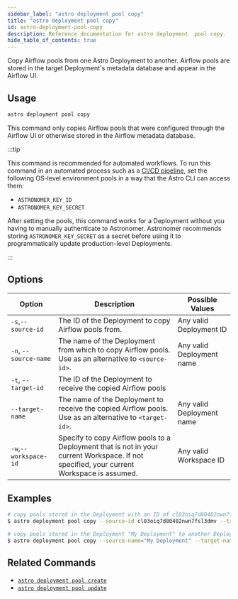 ```yaml
---
sidebar_label: "astro deployment pool copy"
title: "astro deployment pool copy"
id: astro-deployment-pool-copy
description: Reference documentation for astro deployment  pool copy.
hide_table_of_contents: true
---
```



Copy Airflow pools from one Astro Deployment to another. Airflow pools are stored in the target Deployment's metadata database and appear in the Airflow UI.  

## Usage

```sh
astro deployment pool copy
```

This command only copies Airflow pools that were configured through the Airflow UI or otherwise stored in the Airflow metadata database. 

:::tip

This command is recommended for automated workflows. To run this command in an automated process such as a [CI/CD pipeline](set-up-ci-cd.md), set the following OS-level environment pools in a way that the Astro CLI can access them:

- `ASTRONOMER_KEY_ID`
- `ASTRONOMER_KEY_SECRET`

After setting the pools, this command works for a Deployment without you having to manually authenticate to Astronomer. Astronomer recommends storing `ASTRONOMER_KEY_SECRET` as a secret before using it to programmatically update production-level Deployments.

:::

## Options

| Option                         | Description                                                                            | Possible Values                                                                |
| ------------------------------ | -------------------------------------------------------------------------------------- | ------------------------------------------------------------------------------ |
| `-s`,`--source-id`           |    The ID of the Deployment to copy Airflow pools from.                                             | Any valid Deployment ID |
| `-n`, `--source-name` | The name of the Deployment from which to copy Airflow pools. Use as an alternative to `<source-id>`. | Any valid Deployment name                                            |
| `-t`, `--target-id` | The ID of the Deployment to receive the copied Airflow pools                                     |
| `--target-name` | The name of the Deployment to receive the copied Airflow pools.  Use as an alternative to `<target-id>`. | Any valid Deployment name                                            |
| `-w`,`--workspace-id`          | Specify to copy Airflow pools to a Deployment that is not in your current Workspace. If not specified, your current Workspace is assumed.          | Any valid Workspace ID      |

## Examples

```sh
# copy pools stored in the Deployment with an ID of cl03oiq7d80402nwn7fsl3dmv to a deployment with an ID of cl03oiq7d80402nwn7fsl3dcd
$ astro deployment pool copy --source-id cl03oiq7d80402nwn7fsl3dmv --target cl03oiq7d80402nwn7fsl3dcd

# copy pools stored in the Deployment "My Deployment" to another Deployment "My Other Deployment"
$ astro deployment pool copy --source-name="My Deployment" --target-name="My Other Deployment"
```

## Related Commands

- [`astro deployment pool create`](cli/astro-deployment-pool-create.md)
- [`astro deployment pool update`](cli/astro-deployment-pool-update.md)
